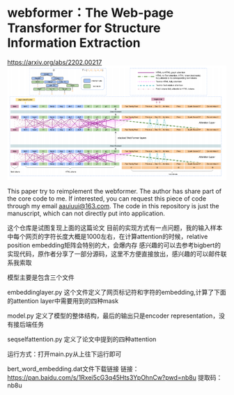 # webformer：The Web-page Transformer for Structure Information Extraction
https://arxiv.org/abs/2202.00217
![avatar](/webformer.PNG)

This paper try to reimplement the webformer. The author has share part of the core code to me. If interested, you can request this piece of code through my email aauiuui@163.com. The code in this repository is just the manuscript, which can not directly put into application.

这个仓库是试图复现上面的这篇论文
目前的实现方式有一点问题，我的输入样本中每个网页的字符长度大概是1000左右，在计算attention的时候，relative position embedding矩阵会特别的大，会爆内存
感兴趣的可以去参考bigbert的实现代码，原作者分享了一部分源码，这里不方便直接放出，感兴趣的可以邮件联系我索取

模型主要是包含三个文件

embeddinglayer.py 这个文件定义了网页标记符和字符的embedding,计算了下面的attention layer中需要用到的四种mask

model.py 定义了模型的整体结构，最后的输出只是encoder representation，没有接后端任务

seqselfattention.py 定义了论文中提到的四种attention

运行方式：打开main.py从上往下运行即可

bert_word_embedding.dat文件下载链接
链接：https://pan.baidu.com/s/1Rxei5cG3q45Hts3YpOhnCw?pwd=nb8u 
提取码：nb8u

